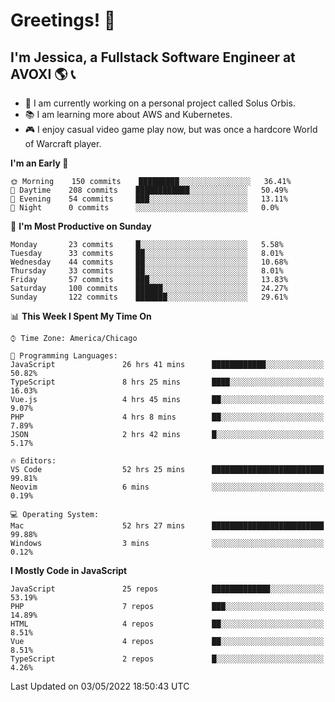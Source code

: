 # Greetings! 🧠

## I'm Jessica, a Fullstack Software Engineer at AVOXI 🌎 📞

- 🌟 I am currently working on a personal project called Solus Orbis.
- 📚 I am learning more about AWS and Kubernetes.
- 🎮 I enjoy casual video game play now, but was once a hardcore World of Warcraft player.

<!--START_SECTION:waka-->
**I'm an Early 🐤** 

```text
🌞 Morning    150 commits    █████████░░░░░░░░░░░░░░░░   36.41% 
🌆 Daytime    208 commits    ████████████░░░░░░░░░░░░░   50.49% 
🌃 Evening    54 commits     ███░░░░░░░░░░░░░░░░░░░░░░   13.11% 
🌙 Night      0 commits      ░░░░░░░░░░░░░░░░░░░░░░░░░   0.0%

```
📅 **I'm Most Productive on Sunday** 

```text
Monday       23 commits     █░░░░░░░░░░░░░░░░░░░░░░░░   5.58% 
Tuesday      33 commits     ██░░░░░░░░░░░░░░░░░░░░░░░   8.01% 
Wednesday    44 commits     ██░░░░░░░░░░░░░░░░░░░░░░░   10.68% 
Thursday     33 commits     ██░░░░░░░░░░░░░░░░░░░░░░░   8.01% 
Friday       57 commits     ███░░░░░░░░░░░░░░░░░░░░░░   13.83% 
Saturday     100 commits    ██████░░░░░░░░░░░░░░░░░░░   24.27% 
Sunday       122 commits    ███████░░░░░░░░░░░░░░░░░░   29.61%

```


📊 **This Week I Spent My Time On** 

```text
⌚︎ Time Zone: America/Chicago

💬 Programming Languages: 
JavaScript               26 hrs 41 mins      ████████████░░░░░░░░░░░░░   50.82% 
TypeScript               8 hrs 25 mins       ████░░░░░░░░░░░░░░░░░░░░░   16.03% 
Vue.js                   4 hrs 45 mins       ██░░░░░░░░░░░░░░░░░░░░░░░   9.07% 
PHP                      4 hrs 8 mins        ██░░░░░░░░░░░░░░░░░░░░░░░   7.89% 
JSON                     2 hrs 42 mins       █░░░░░░░░░░░░░░░░░░░░░░░░   5.17%

🔥 Editors: 
VS Code                  52 hrs 25 mins      █████████████████████████   99.81% 
Neovim                   6 mins              ░░░░░░░░░░░░░░░░░░░░░░░░░   0.19%

💻 Operating System: 
Mac                      52 hrs 27 mins      █████████████████████████   99.88% 
Windows                  3 mins              ░░░░░░░░░░░░░░░░░░░░░░░░░   0.12%

```

**I Mostly Code in JavaScript** 

```text
JavaScript               25 repos            █████████████░░░░░░░░░░░░   53.19% 
PHP                      7 repos             ███░░░░░░░░░░░░░░░░░░░░░░   14.89% 
HTML                     4 repos             ██░░░░░░░░░░░░░░░░░░░░░░░   8.51% 
Vue                      4 repos             ██░░░░░░░░░░░░░░░░░░░░░░░   8.51% 
TypeScript               2 repos             █░░░░░░░░░░░░░░░░░░░░░░░░   4.26%

```



 Last Updated on 03/05/2022 18:50:43 UTC
<!--END_SECTION:waka-->

<!--
**jessikuh/jessikuh** is a ✨ _special_ ✨ repository because its `README.md` (this file) appears on your GitHub profile.

Here are some ideas to get you started:

- 🔭 I’m currently working on ...
- 🌱 I’m currently learning ...
- 👯 I’m looking to collaborate on ...
- 🤔 I’m looking for help with ...
- 💬 Ask me about ...
- 📫 How to reach me: ...
- 😄 Pronouns: ...
- ⚡ Fun fact: ...
-->
